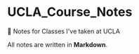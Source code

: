 # UCLA_Course_Notes
:notebook: Notes for Classes I've taken at UCLA  

All notes are written in **Markdown**.

